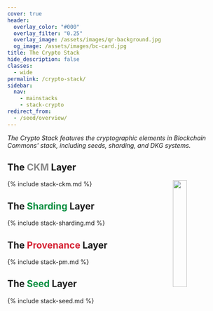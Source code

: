 ```yaml
---
cover: true
header:
  overlay_color: "#000"
  overlay_filter: "0.25"
  overlay_image: /assets/images/qr-background.jpg
  og_image: /assets/images/bc-card.jpg
title: The Crypto Stack
hide_description: false
classes:
  - wide
permalink: /crypto-stack/
sidebar:
  nav:
    - mainstacks
    - stack-crypto
redirect_from:
  - /seed/overview/
---
```


_The Crypto Stack features the cryptographic elements in Blockchain Commons' stack, including seeds, sharding, and DKG systems._

## The <font color="#888888">CKM</font> Layer

<a href="/"><img src="https://developer.blockchaincommons.com/assets/images/bc-stack-crypto.png" style="margin-left: 20px; float: right" width="25%"></a>


{% include stack-ckm.md %}

## The <font color="#038e3e">Sharding</font> Layer

{% include stack-sharding.md %}

## The <font color="#d62435">Provenance</font> Layer

{% include stack-pm.md %}

## The <font color="#038e3e">Seed</font> Layer

{% include stack-seed.md %}
